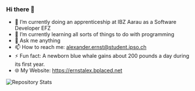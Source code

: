 ### Hi there 👋

<!--
**alexanderternst/alexanderternst** is a ✨ _special_ ✨ repository because its `README.md` (this file) appears on your GitHub profile.

Here are some ideas to get you started:
-->

- 🔭 I’m currently doing an apprenticeship at IBZ Aarau as a Software Developer EFZ
- 🌱 I’m currently learning all sorts of things to do with programming
- 💬 Ask me anything
- 📫 How to reach me: alexander.ernst@student.ipso.ch
- ⚡ Fun fact: A newborn blue whale gains about 200 pounds a day during its first year.
- :globe_with_meridians: My Website: https://ernstalex.bplaced.net

![Repository Stats](https://github-readme-stats.vercel.app/api/top-langs/?username=alexanderternst&theme=blue-green)
